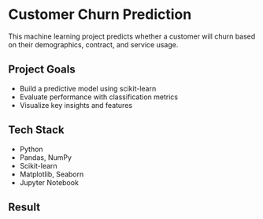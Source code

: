 # Customer Churn Prediction

This machine learning project predicts whether a customer will churn based on their demographics, contract, and service usage.

## Project Goals

- Build a predictive model using scikit-learn
- Evaluate performance with classification metrics
- Visualize key insights and features

## Tech Stack

- Python
- Pandas, NumPy
- Scikit-learn
- Matplotlib, Seaborn
- Jupyter Notebook

## Result

